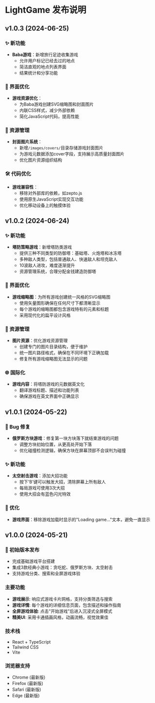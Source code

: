 # LightGame 发布说明

## v1.0.3 (2024-06-25)

### ✨ 新功能
- **Baba游戏**：新增旅行足迹收集游戏
  - 允许用户标记已经去过的地点
  - 简洁直观的地点列表界面
  - 结果统计和分享功能

### 🎨 界面优化
- **游戏资源优化**：
  - 为Baba游戏创建SVG缩略图和封面图片
  - 内联CSS样式，减少外部依赖
  - 简化JavaScript代码，提高性能

### 🔄 资源管理
- **封面图片系统**：
  - 新增`/images/covers/`目录存储游戏封面图片
  - 为游戏元数据添加cover字段，支持展示高质量封面图片
  - 优化图片资源组织结构

### 🛠️ 代码优化
- **游戏兼容性**：
  - 移除对外部库的依赖，如zepto.js
  - 使用原生JavaScript实现交互功能
  - 优化移动设备上的触摸体验

## v1.0.2 (2024-06-24)

### ✨ 新功能
- **塔防策略游戏**：新增塔防类游戏
  - 提供三种不同类型的防御塔：基础塔、火炮塔和冰冻塔
  - 多种敌人类型，包括普通敌人、快速敌人和坦克敌人
  - 10波敌人进攻，难度逐渐提升
  - 资源管理系统，合理分配金钱建造防御塔

### 🎨 界面优化
- **游戏缩略图**：为所有游戏创建统一风格的SVG缩略图
  - 使用矢量图形确保在任何尺寸下都清晰显示
  - 每个游戏的缩略图都包含游戏特有的元素和标题
  - 采用现代化的扁平设计风格

### 🔄 资源管理
- **图片资源**：优化游戏资源管理
  - 创建专门的图片目录结构，便于维护
  - 统一图片路径格式，确保在不同环境下正确加载
  - 修复所有游戏缩略图无法显示的问题

### 🌐 国际化
- **游戏内容**：将塔防游戏的元数据英文化
  - 翻译游戏标题、描述和功能列表
  - 确保游戏在英文界面中正确显示

## v1.0.1 (2024-05-22)

### 🐛 Bug 修复
- **俄罗斯方块游戏**：修复第一块方块落下就结束游戏的问题
  - 调整方块初始位置，从更高处开始下落
  - 优化碰撞检测逻辑，确保方块在屏幕顶部不会误判为碰撞

### ✨ 新功能
- **太空射击游戏**：添加大招功能
  - 按下'B'键可以触发大招，清除屏幕上所有敌人
  - 每局游戏可使用3次大招
  - 使用大招会有蓝色闪光特效

### 🔄 优化
- **游戏界面**：移除游戏加载时显示的"Loading game..."文本，避免一直显示

## v1.0.0 (2024-05-21)

### 🚀 初始版本发布
- 完成基础游戏平台搭建
- 集成3款经典小游戏：贪吃蛇、俄罗斯方块、太空射击
- 支持游戏分类、搜索和全屏游戏体验

### 主要功能
- **游戏展示**: 响应式游戏卡片网格，支持分类筛选与搜索
- **游戏详情**: 每个游戏的详细信息页面，包含描述和操作指南
- **全屏游戏体验**: 点击"开始游戏"后进入沉浸式全屏模式
- **精美UI**: 采用卡通插画风格，动画流畅，视觉效果佳

### 技术栈
- React + TypeScript
- Tailwind CSS
- Vite

### 浏览器支持
- Chrome (最新版)
- Firefox (最新版)
- Safari (最新版)
- Edge (最新版) 
